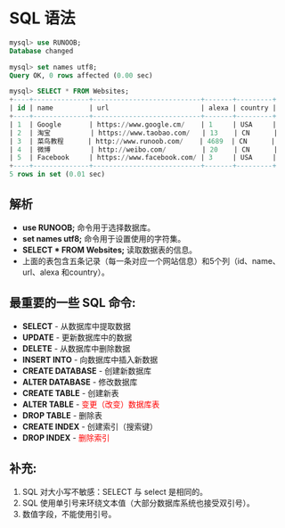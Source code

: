 # SQL 语法

```sql
mysql> use RUNOOB;
Database changed

mysql> set names utf8;
Query OK, 0 rows affected (0.00 sec)

mysql> SELECT * FROM Websites;
+----+--------------+---------------------------+-------+---------+
| id | name         | url                       | alexa | country |
+----+--------------+---------------------------+-------+---------+
| 1  | Google       | https://www.google.cm/    | 1     | USA     |
| 2  | 淘宝          | https://www.taobao.com/   | 13    | CN      |
| 3  | 菜鸟教程      | http://www.runoob.com/    | 4689  | CN      |
| 4  | 微博          | http://weibo.com/         | 20    | CN      |
| 5  | Facebook     | https://www.facebook.com/ | 3     | USA     |
+----+--------------+---------------------------+-------+---------+
5 rows in set (0.01 sec)
```

## 解析

- **use RUNOOB;** 命令用于选择数据库。
- **set names utf8;** 命令用于设置使用的字符集。
- **SELECT \* FROM Websites;** 读取数据表的信息。
- 上面的表包含五条记录（每一条对应一个网站信息）和5个列（id、name、url、alexa 和country）。



## 最重要的一些 SQL 命令:

- **SELECT** - 从数据库中提取数据
- **UPDATE** - 更新数据库中的数据
- **DELETE** - 从数据库中删除数据
- **INSERT INTO** - 向数据库中插入新数据
- **CREATE DATABASE** - 创建新数据库
- **ALTER DATABASE** - 修改数据库
- **CREATE TABLE** - 创建新表
- **ALTER TABLE** - <font color=#FF0000>变更（改变）数据库表</font>
- **DROP TABLE** - 删除表
- **CREATE INDEX** - 创建索引（搜索键）
- **DROP INDEX** -  <font color=#FF0000 >删除索引</font>



## 补充:

1. SQL 对大小写不敏感：SELECT 与 select 是相同的。
2.  SQL 使用单引号来环绕文本值（大部分数据库系统也接受双引号）。 
3.  数值字段，不能使用引号。 